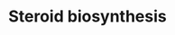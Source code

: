 ---
annotations:
- type: Pathway Ontology
  value: steroid hormone biosynthetic pathway
authors:
- A.Kwa
- MaintBot
- M.Ramirez
- Egonw
- Ddigles
- DeSl
- Eweitz
description: ''
last-edited: 2021-05-16
organisms:
- Rattus norvegicus
redirect_from:
- /index.php/Pathway:WP66
- /instance/WP66
schema-jsonld:
- '@context': https://schema.org/
  '@id': https://wikipathways.github.io/pathways/WP66.html
  '@type': Dataset
  creator:
    '@type': Organization
    name: WikiPathways
  description: ''
  keywords:
  - Hsd17b4
  - Estradiol
  - '** Estradiol-17-beta DH = DHB'
  - F13b
  - Pregnenolone
  - Hydroxyprogesterone aldolase
  - Hsd17b3
  - Hsd17b2
  - Hsd17b7
  - Cyp17a1
  - '* 3-beta-OH-delta-steroid DH & Steroid isomerase ='
  - Hsd3b5
  - Cholesterol
  - DHA
  - Testosterone
  - Estrone
  - Hsd3b
  - Hsd17b1
  - Steroid-19-Hydroxylase
  - Hsd3b1
  - Androstenediol
  - Androstenedione
  - Hsd3b6
  - Dihydrotestosterone
  - 17-alpha-OH-Pregnenolone
  - 17-alpha-OH-Progesterone
  - Progesterone
  license: CC0
  name: Steroid biosynthesis
seo: CreativeWork
title: Steroid biosynthesis
wpid: WP66
---